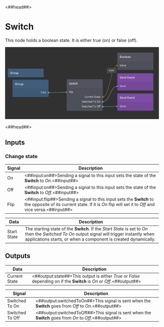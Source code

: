 <##head##>

# Switch

This node holds a <span class="ndl-data">boolean</span> state. It is either <span class="ndl-data">true</span> (on) or <span class="ndl-data">false</span> (off).

<div class="ndl-image-with-background l">

![](switch.gif)

</div>

<##head##>

## Inputs

### Change state

| Signal                               | Description                                                                                                                                                                 |
| ------------------------------------ | --------------------------------------------------------------------------------------------------------------------------------------------------------------------------- |
| <span class="ndl-signal">On</span>   | <##input:on##>Sending a signal to this input sets the state of the **Switch** to _On_.<##input##>                                                                           |
| <span class="ndl-signal">Off</span>  | <##input:on##>Sending a signal to this input sets the state of the **Switch** to _Off_.<##input##>                                                                          |
| <span class="ndl-signal">Flip</span> | <##input:flip##>Sending a signal to this input sets the **Switch** to the opposite of its current state. If it is _On_ flip will set it to _Off_ and vice versa.<##input##> |

| Data                                      | Description                                                                                                                                                                                                    |
| ----------------------------------------- | -------------------------------------------------------------------------------------------------------------------------------------------------------------------------------------------------------------- |
| <span class="ndl-data">Start State</span> | The starting state of the **Switch**. If the _Start State_ is set to _On_ then the _Switched To On_ output signal will trigger instantly when applications starts, or when a component is created dynamically. |

## Outputs

| Data                                        | Description                                                                                                            |
| ------------------------------------------- | ---------------------------------------------------------------------------------------------------------------------- |
| <span class="ndl-data">Current State</span> | <##output:state##>This output is either _True_ or _False_ depending on if the **Switch** is _On_ or _Off_.<##output##> |

| Signal                                          | Description                                                                                            |
| ----------------------------------------------- | ------------------------------------------------------------------------------------------------------ |
| <span class="ndl-signal">Switched To On</span>  | <##output:switchedToOn##>This signal is sent when the **Switch** goes from _Off_ to _On_.<##output##>  |
| <span class="ndl-signal">Switched To Off</span> | <##output:switchedToOff##>This signal is sent when the **Switch** goes from _On_ to _Off_.<##output##> |
